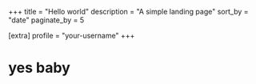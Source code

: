+++
title = "Hello world"
description = "A simple landing page"
sort_by = "date"
paginate_by = 5

[extra]
profile = "your-username"
+++

# yes baby